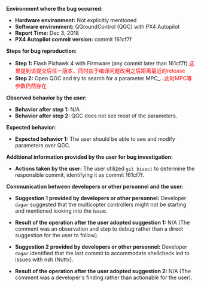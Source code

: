 **Environment where the bug occurred:**

- **Hardware environment:** Not explicitly mentioned
- **Software environment:** QGroundControl (QGC) with PX4 Autopilot
- **Report Time:** Dec 3, 2018
- **PX4 Autopilot commit version:** commit 161cf7f

**Steps for bug reproduction:**

- **Step 1:** Flash Pixhawk 4 with Firmware (any commit later than 161cf7f).<font color='red'>这里提到该提交后任一版本，同时由于编译问题改用之后距离最近的release</font>
- **Step 2:** Open QGC and try to search for a parameter MPC_...<font color='red'>此时MPC等参数仍然存在</font>

**Observed behavior by the user:**

- **Behavior after step 1:** N/A
- **Behavior after step 2:** QGC does not see most of the parameters.

**Expected behavior:**

- **Expected behavior 1:** The user should be able to see and modify parameters over QGC.

**Additional information provided by the user for bug investigation:**

- **Actions taken by the user:** The user utilized `git bisect` to determine the responsible commit, identifying it as commit 161cf7f.

**Communication between developers or other personnel and the user:**

- **Suggestion 1 provided by developers or other personnel:** Developer `dagar` suggested that the multicopter controllers might not be starting and mentioned looking into the issue.
- **Result of the operation after the user adopted suggestion 1:** N/A (The comment was an observation and step to debug rather than a direct suggestion for the user to follow).

- **Suggestion 2 provided by developers or other personnel:** Developer `dagar` identified that the last commit to accommodate shellcheck led to issues with nsh (Nuttx).
- **Result of the operation after the user adopted suggestion 2:** N/A (The comment was a developer's finding rather than actionable for the user).
